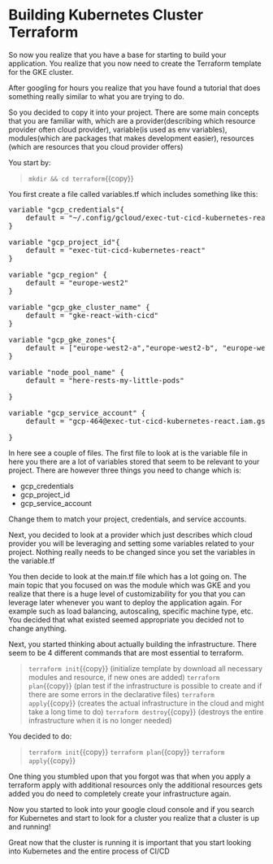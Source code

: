 # Building Kubernetes Cluster Terraform

So now you realize that you have a base for starting to build your application. You realize that you now need to create the Terraform template for the GKE cluster. 

After googling for hours you realize that you have found a tutorial that does something really similar to what you are trying to do. 

So you decided to copy it into your project. There are some main concepts that you are familiar with, which are a provider(describing which resource provider often cloud provider), variable(is used as env variables), modules(which are packages that makes development easier), resources (which are resources that you cloud provider offers) 

You start by:

> `mkdir && cd terraform`{{copy}}

You first create a file called variables.tf which includes something like this:
<pre class="file" data-target="clipboard">
variable "gcp_credentials"{
    default = "~/.config/gcloud/exec-tut-cicd-kubernetes-react-c4c2dc25b7b6.json"
}

variable "gcp_project_id"{
    default = "exec-tut-cicd-kubernetes-react"
}

variable "gcp_region" {
    default = "europe-west2"
}

variable "gcp_gke_cluster_name" {
    default = "gke-react-with-cicd"
}

variable "gcp_gke_zones"{
    default = ["europe-west2-a","europe-west2-b", "europe-west2-c"]
}

variable "node_pool_name" {
    default = "here-rests-my-little-pods"
  
}

variable "gcp_service_account" {
    default = "gcp-464@exec-tut-cicd-kubernetes-react.iam.gserviceaccount.com"
  
}
</pre>
In here see a couple of files. The first file to look at is the variable file in here you there are a lot of variables stored that seem to be relevant to your project. There are however three things you need to change which is:

- gcp_credentials
- gcp_project_id
- gcp_service_account


Change them to match your project, credentials, and service accounts.

Next, you decided to look at a provider which just describes which cloud provider you will be leveraging and setting some variables related to your project. Nothing really needs to be changed since you set the variables in the variable.tf

You then decide to look at the main.tf file which has a lot going on. The main topic that you focused on was the module which was GKE and you realize that there is a huge level of customizability for you that you can leverage later whenever you want to deploy the application again. For example such as load balancing, autoscaling, specific machine type, etc. You decided that what existed seemed appropriate you decided not to change anything.

Next, you started thinking about actually building the infrastructure. There seem to be 4 different commands that are most essential to terraform.

> `terraform init`{{copy}} (initialize template by download all necessary modules and resource, if new ones are added)
> `terraform plan`{{copy}} (plan test if the infrastructure is possible to create and if there are some errors in the declarative files)
> `terraform apply`{{copy}} (creates the actual infrastructure in the cloud and might take a long time to do)
> `terraform destroy`{{copy}} (destroys the entire infrastructure when it is no longer needed)


You decided to do:

> `terraform init`{{copy}}
> `terraform plan`{{copy}}
> `terraform apply`{{copy}}

One thing you stumbled upon that you forgot was that when you apply a terraform apply with additional resources only the additional resources gets added you do need to completely create your infrastructure again.

Now you started to look into your google cloud console and if you search for Kubernetes and start to look for a cluster you realize that a cluster is up and running!

Great now that the cluster is running it is important that you start looking into Kubernetes and the entire process of CI/CD